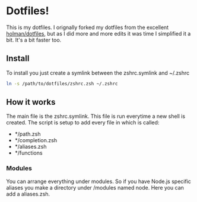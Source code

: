# Dotfiles!

This is my dotfiles. I orignally forked my dotfiles from the excellent [holman/dotfiles](https://github.com/holman/dotfiles), but as I did more and more edits it was time I simplified it a bit. It's a bit faster too.

## Install

To install you just create a symlink between the zshrc.symlink and ~/.zshrc
```sh
ln -s /path/to/dotfiles/zshrc.zsh ~/.zshrc
```

## How it works
The main file is the zshrc.symlink. This file is run everytime a new shell is created. The script is setup to add every file in which is called:
- */path.zsh
- */completion.zsh
- */aliases.zsh
- */functions

### Modules
You can arrange everything under modules. So if you have Node.js specific aliases you make a directory under /modules named node.
Here you can add a aliases.zsh.
